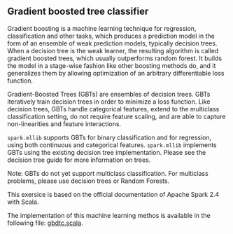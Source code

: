 ## Gradient boosted tree classifier
Gradient boosting is a machine learning technique for regression, classification and other tasks, which produces a prediction model in the form of an ensemble of weak prediction models, typically decision trees.
When a decision tree is the weak learner, the resulting algorithm is called gradient boosted trees, which usually outperforms random forest.
It builds the model in a stage-wise fashion like other boosting methods do, and it generalizes them by allowing optimization of an arbitrary differentiable loss function.

Gradient-Boosted Trees (GBTs) are ensembles of decision trees.
GBTs iteratively train decision trees in order to minimize a loss function. Like decision trees, GBTs handle categorical features, extend to the multiclass classification setting, do not require feature scaling, and are able to capture non-linearities and feature interactions.

`spark.mllib` supports GBTs for binary classification and for regression, using both continuous and categorical features.
`spark.mllib` implements GBTs using the existing decision tree implementation. Please see the decision tree guide for more information on trees.

Note: GBTs do not yet support multiclass classification. For multiclass problems, please use decision trees or Random Forests.

This exersice is based on the official documentation of Apache Spark 2.4 with Scala.

The implementation of this machine learning methos is available in the following file: [gbdtc.scala](gbtc.scala).